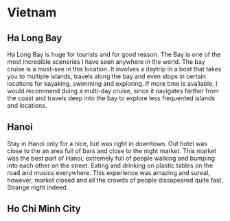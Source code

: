 # Vietnam


## Ha Long Bay
Ha Long Bay is huge for tourists and for good reason. The Bay is one of the most incredible sceneries I have seen anywhere in the world. The bay cruise is a must-see in this location. It involves a daytrip in a boat that takes you to multiple islands, travels along the bay and even stops in certain locations for kayaking, swimming and exploring.
If more time is available, I would recommend doing a multi-day cruise, since it navigates farther from the coast and travels deep into the bay to explore less frequented islands and locations.

## Hanoi
Stay in Hanoi only for a nice, but was right in downtown. Out hotel was close to the an area full of bars and close to the night market. This market was the best part of Hanoi, extremely full of people walking and bumping into each other on the street. Eating and drinking on plastic tables on the road and musics everywhere.
This experience was amazing and sureal, however, market closed and all the crowds of people dissapeared quite fast. Strange night indeed.

## Ho Chi Minh City